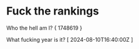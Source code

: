 # Fuck the rankings

Who the hell am I?
{ 1748619 }

What fucking year is it?
[ 2024-08-10T16:40:00Z ]

